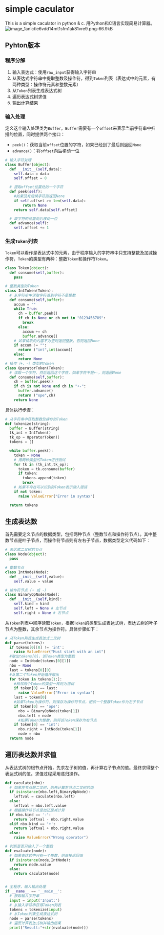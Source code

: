 # simple caculator
This is a simple caculator in python &amp; c.
用Python和C语言实现简易计算器。
![image_1anlctle6vdd14mt1sfm1ak81vre9.png-66.9kB][1]
## Pyhton版本

### 程序分解
1. 输入表达式：使用`raw_input`获得输入字符串
2. 从表达式字符串中提取整数及操作符，得到`Token`列表（表达式中的元素，有两种类型：操作符元素和整数元素）
3. 从`Token`列表生成表达式树
4. 遍历表达式树求值
5. 输出计算结果

### 输入处理
定义这个输入处理类为`Buffer`。`Buffer`需要有一个`offset`来表示当前字符串中扫描的位置，同时提供两个接口：

 - `peek()`：获取当前`offset`位置的字符，如果已经到了最后则返回`None`
 - `advance()`：将`offset`向后移动一位

```python
# 输入字符处理
class Buffer(object):
  def __init__(self,data):
    self.data = data
    self.offset = 0

  # 提取offset位置处的一个字符
  def peek(self):
    #如果没有后续字符则返回None
    if self.offset >= len(self.data):
        return None
    return self.data[self.offset]

  # 取字符的位置向后移动一位
  def advance(self):
    self.offset += 1
```

### 生成`Token`列表
`Token`可以看作是表达式中的元素，由于程序输入的字符串中只支持整数及加减操作符，`Token`的类型有两种：整数`Token`和操作符`Token`。

```python
class Token(object):
  def consume(self,buffer):
    pass

# 整数类型的Token
class IntToken(Token):
  # 从字符串中读取字符直到字符不是整数
  def consume(self,buffer):
    accum = ""
    while True:
      ch = buffer.peek()
      if ch is None or ch not in "0123456789":
        break
      else:
        accum += ch
        buffer.advance()
    # 如果读取的内容不为空则返回整数，否则返回None
    if accum != "":
      return ("int",int(accum))
    else:
      return None
# 操作（+，-）类型的Token
class OperatorToken(Token):
  # 读取一个字符，然后返回这个字符，如果字符不是+-，则返回None
  def consume(self,buffer):
    ch = buffer.peek()
    if ch is not None and ch in "+-":
      buffer.advance()
      return ("ope",ch)
    return None
```

具体执行步骤：
```python
# 从字符串中获取整数及操作的Token
def tokenize(string):
  buffer = Buffer(string)
  tk_int = IntToken()
  tk_op = OperatorToken()
  tokens = []

  while buffer.peek():
    token = None
    # 用两种类型的Token进行测试
    for tk in (tk_int,tk_op):
      token = tk.consume(buffer)
      if token:
        tokens.append(token)
        break
    # 如果不存在可以识别的Token表示输入错误
    if not token:
      raise ValueError("Error in syntax")

  return tokens
```

## 生成表达数
首先需要定义节点的数据类型，包括两种节点（整数节点和操作符节点）。其中整数节点是叶子节点，而操作符节点则有左右子节点，数据类型定义代码如下：
```python
# 表达式二叉树的节点
class Node(object):
  pass

# 整数节点
class IntNode(Node):
  def __init__(self,value):
    self.value = value

# 操作符节点 (+ 或 -)
class BinaryOpNode(Node):
  def __init__(self,kind):
    self.kind = kind
    self.left = None # 左节点
    self.right = None # 右节点
```

从`Token`列表中顺序读取`Token`，根据`Token`的类型生成表达式树，表达式树的叶子节点为整数，其余节点为操作符。具体步骤如下：

```python
# 从Token列表生成表达式二叉树
def parse(tokens):
  if tokens[0][0] != 'int':
    raise ValueError("Must start with an int")
  #取出tokens[0]，该Token类型为整数
  node = IntNode(tokens[0][1])
  nbo = None
  last = tokens[0][0]
  #从第二个Token开始循环取出
  for token in tokens[1:]:
    #相邻两个Token的类型一样则为错误
    if token[0] == last:
      raise ValueError("Error in syntax")
    last = token[0]
    #如果Token为操作符，则保存为操作符节点，把前一个整数Token作为左子节点
    if token[0] == 'ope':
      nbo = BinaryOpNode(token[1])
      nbo.left = node
      #如果Token为整数，则将该Token保存为右节点
    if token[0] == 'int':
      nbo.right = IntNode(token[1])
      node = nbo
  return node
```

## 遍历表达数并求值
从表达式树的根节点开始，先求左子树的值，再计算右子节点的值。最终求得整个表达式树的值。求值过程采用递归操作。
```python
def caculate(nbo):
  # 如果左节点是二叉树，则先计算左节点二叉树的值
  if isinstance(nbo.left,BinaryOpNode):
    leftval = caculate(nbo.left)
  else:
    leftval = nbo.left.value
  # 根据操作符节点是加还是减计算
  if nbo.kind == '-':
    return leftval - nbo.right.value
  elif nbo.kind == '+':
    return leftval + nbo.right.value
  else:
    raise ValueError("Wrong operator")

# 判断是否只输入了一个整数
def evaluate(node):
  # 如果表达式中只有一个整数，则直接返回值
  if isinstance(node,IntNode):
    return node.value
  else:
    return caculate(node)


# 主程序，输入输出处理
if __name__ == '__main__':
  # 获取输入字符串
  input = input('Input:')
  # 从输入字符串获得Token列表
  tokens = tokenize(input)
  # 从Token列表生成表达式树
  node = parse(tokens)
  # 遍历计算表达式树并输出结果
  print("Result:"+str(evaluate(node)))
```


  [1]: http://static.zybuluo.com/JuntongCHEN/5gk1yw4gxh5kywmkuxblh69l/image_1anlctle6vdd14mt1sfm1ak81vre9.png
